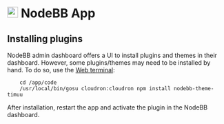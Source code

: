 # <img src="/documentation/img/nodebb-logo.png" width="25px"> NodeBB App

## Installing plugins

NodeBB admin dashboard offers a UI to install plugins and themes in their dashboard.
However, some plugins/themes may need to be installed by hand. To do so, use the
[Web terminal](apps/#web-terminal):

```
    cd /app/code
    /usr/local/bin/gosu cloudron:cloudron npm install nodebb-theme-timuu
```

After installation, restart the app and activate the plugin in the NodeBB
dashboard.

